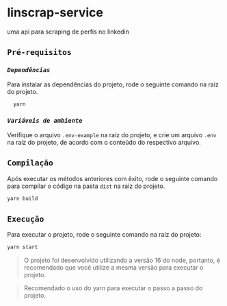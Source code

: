 # linscrap-service

uma api para scraping de perfis no linkedin

## **`Pré-requisitos`**


### *`Dependências`*
Para instalar as dependências do projeto, rode o seguinte comando na raiz do projeto.

```bash
  yarn
```

### *`Variáveis de ambiente`*
Verifique o arquivo `.env-example` na raíz do projeto, 
e crie um arquivo `.env` na raíz do projeto, 
de acordo com o conteúdo do respectivo arquivo.


## **`Compilação`**

Após executar os métodos anteriores com êxito, rode o seguinte comando para compilar o código na pasta `dist` na raíz do projeto.

```bash
yarn build
```

## **`Execução`**

Para executar o projeto, rode o seguinte comando na raíz do projeto:

```bash
yarn start
```

> O projeto foi desenvolvido utilizando a versão 16 do node,
> portanto, é recomendado que você utilize a mesma versão para executar o projeto.

> Recomendado o uso do yarn para executar o passo a passo do projeto.

